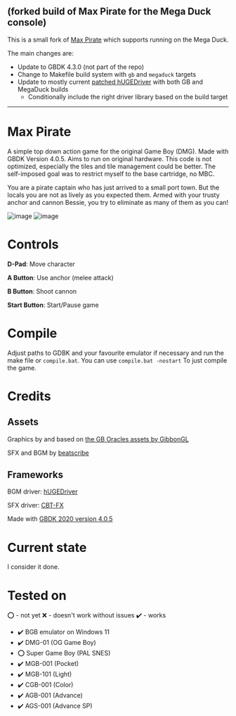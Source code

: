 ## (forked build of Max Pirate for the Mega Duck console)
This is a small fork of [Max Pirate](https://github.com/MWehrstedt/MaxPirate) which supports running on the Mega Duck.

The main changes are:
- Update to GBDK 4.3.0 (not part of the repo)
- Change to Makefile build system with `gb` and `megaduck` targets
- Update to mostly current [patched hUGEDriver](https://github.com/bbbbbr/hUGEDriver) with both GB and MegaDuck builds
  - Conditionally include the right driver library based on the build target

------
# Max Pirate
A simple top down action game for the original Game Boy (DMG). Made with GBDK Version 4.0.5. Aims to run on original hardware. This code is not optimized, especially the tiles and tile management could be better. The self-imposed goal was to restrict myself to the base cartridge, no MBC.

You are a pirate captain who has just arrived to a small port town. But the locals you are not as lively as you expected them. Armed with your trusty anchor and cannon Bessie, you try to eliminate as many of them as you can!

![image](https://onedrive.live.com/embed?resid=72F9E0AC3DFC344D%21558572&authkey=%21ADiuifm16hKWbS0&width=320&height=288)
![image](https://onedrive.live.com/embed?resid=72F9E0AC3DFC344D%21558573&authkey=%21AKkSacSQ_k1xCwE&width=320&height=288)

# Controls

**D-Pad**: Move character

**A Button**: Use anchor (melee attack)

**B Button**: Shoot cannon

**Start Button**: Start/Pause game

# Compile
Adjust paths to GDBK and your favourite emulator if necessary and run the make file or `compile.bat`. You can use `compile.bat -nostart` To just compile the game.
# Credits

## Assets

Graphics by and based on [the GB Oracles assets by GibbonGL](https://gibbongl.itch.io/)

SFX and BGM by [beatscribe](https://twitter.com/beatscribe)

## Frameworks
BGM driver: [hUGEDriver](https://github.com/SuperDisk/hUGEDriver)

SFX driver: [CBT-FX](https://github.com/coffeevalenbat/CBT-FX/tree/main)

Made with [GBDK 2020 version 4.0.5](https://github.com/gbdk-2020/gbdk-2020)

# Current state
I consider it done.

# Tested on

⭕ - not yet ❌ - doesn't work without issues ✔️ - works

- ✔️ BGB emulator on Windows 11
- ✔️ DMG-01 (OG Game Boy)
- ⭕ Super Game Boy (PAL SNES)
- ✔️ MGB-001 (Pocket)
- ✔️ MGB-101 (Light)
- ✔️ CGB-001 (Color)
- ✔️ AGB-001 (Advance)
- ✔️ AGS-001 (Advance SP)
